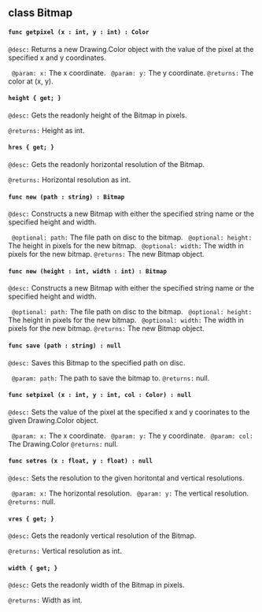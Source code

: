 ## class Bitmap

#### ```func getpixel (x : int, y : int) : Color```


```@desc:``` Returns a new Drawing.Color object with the value of the pixel at the specified x and y coordinates.

```	@param: x:``` The x coordinate.
```	@param: y:``` The y coordinate.
```@returns:``` The color at (x, y).

#### ```height { get; }```


```@desc:``` Gets the readonly height of the Bitmap in pixels.

```@returns:``` Height as int.

#### ```hres { get; }```


```@desc:``` Gets the readonly horizontal resolution of the Bitmap.

```@returns:``` Horizontal resolution as int.

#### ```func new (path : string) : Bitmap```


```@desc:``` Constructs a new Bitmap with either the specified string name or the specified height and width.

```	@optional: path:``` The file path on disc to the bitmap.
```	@optional: height:``` The height in pixels for the new bitmap.
```	@optional: width:``` The width in pixels for the new bitmap.
```@returns:``` The new Bitmap object.

#### ```func new (height : int, width : int) : Bitmap```


```@desc:``` Constructs a new Bitmap with either the specified string name or the specified height and width.

```	@optional: path:``` The file path on disc to the bitmap.
```	@optional: height:``` The height in pixels for the new bitmap.
```	@optional: width:``` The width in pixels for the new bitmap.
```@returns:``` The new Bitmap object.

#### ```func save (path : string) : null```


```@desc:``` Saves this Bitmap to the specified path on disc.

```	@param: path:``` The path to save the bitmap to.
```@returns:``` null.

#### ```func setpixel (x : int, y : int, col : Color) : null```


```@desc:``` Sets the value of the pixel at the specified x and y coorinates to the given Drawing.Color object.

```	@param: x:``` The x coordinate.
```	@param: y:``` The y coordinate.
```	@param: col:``` The Drawing.Color
```@returns:``` null.

#### ```func setres (x : float, y : float) : null```


```@desc:``` Sets the resolution to the given horitontal and vertical resolutions.

```	@param: x:``` The horizontal resolution.
```	@param: y:``` The vertical resolution.
```@returns:``` null.

#### ```vres { get; }```


```@desc:``` Gets the readonly vertical resolution of the Bitmap.

```@returns:``` Vertical resolution as int.

#### ```width { get; }```


```@desc:``` Gets the readonly width of the Bitmap in pixels.

```@returns:``` Width as int.

